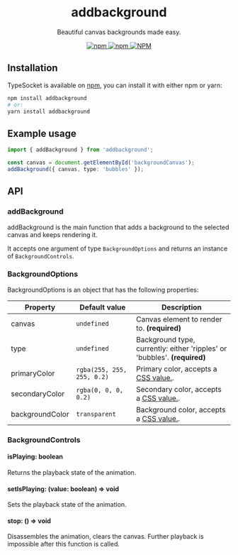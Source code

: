 <h1 align="center">addbackground</h1>

<p align="center">
Beautiful canvas backgrounds made easy.
</p>

<p align="center">
<a href="https://npmjs.com/package/addbackground">
<img alt="npm" src="https://img.shields.io/npm/v/addbackground">
<img alt="npm" src="https://img.shields.io/npm/dw/addbackground">
<img alt="NPM" src="https://img.shields.io/npm/l/addbackground">
</a>
</p>

## Installation

TypeSocket is available on [npm](https://www.npmjs.com/package/addbackground), you can install it with either npm or yarn:

```sh
npm install addbackground
# or:
yarn install addbackground
```

## Example usage

```ts
import { addBackground } from 'addbackground';

const canvas = document.getElementById('backgroundCanvas');
addBackground({ canvas, type: 'bubbles' });
```

## API

### addBackground

addBackground is the main function that adds a background to the selected canvas and keeps rendering it.

It accepts one argument of type `BackgroundOptions` and returns an instance of `BackgroundControls`.

### BackgroundOptions

BackgroundOptions is an object that has the following properties:

| Property        | Default value              | Description                                                                                                     |
| --------------- | -------------------------- | --------------------------------------------------------------------------------------------------------------- |
| canvas          | `undefined`                | Canvas element to render to. **(required)**                                                                     |
| type            | `undefined`                | Background type, currently: either 'ripples' or 'bubbles'. **(required)**                                       |
| primaryColor    | `rgba(255, 255, 255, 0.2)` | Primary color, accepts a [CSS <color> value.](https://developer.mozilla.org/en-US/docs/Web/CSS/color_value).    |
| secondaryColor  | `rgba(0, 0, 0, 0.2)`       | Secondary color, accepts a [CSS <color> value.](https://developer.mozilla.org/en-US/docs/Web/CSS/color_value).  |
| backgroundColor | `transparent`              | Background color, accepts a [CSS <color> value.](https://developer.mozilla.org/en-US/docs/Web/CSS/color_value). |

### BackgroundControls

#### isPlaying: boolean

Returns the playback state of the animation.

#### setIsPlaying: (value: boolean) => void

Sets the playback state of the animation.

#### stop: () => void

Disassembles the animation, clears the canvas. Further playback is impossible after this function is called.
